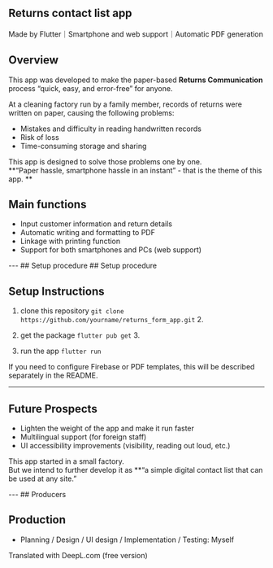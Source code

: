 ## Returns contact list app 
Made by Flutter｜Smartphone and web support｜Automatic PDF generation

## Overview

This app was developed to make the paper-based **Returns Communication** process 
“quick, easy, and error-free” for anyone.

At a cleaning factory run by a family member, 
records of returns were written on paper, causing the following problems:

- Mistakes and difficulty in reading handwritten records  
- Risk of loss  
- Time-consuming storage and sharing  

This app is designed to solve those problems one by one.  
**“Paper hassle, smartphone hassle in an instant” - that is the theme of this app. **



## Main functions

- Input customer information and return details  
- Automatic writing and formatting to PDF  
- Linkage with printing function  
- Support for both smartphones and PCs (web support)

--- ## Setup procedure ## Setup procedure


## Setup Instructions

1. clone this repository 
 `git clone https://github.com/yourname/returns_form_app.git` 2.

2. get the package 
 `flutter pub get` 3.

3. run the app 
 `flutter run`

If you need to configure Firebase or PDF templates, this will be described separately in the README.

---



## Future Prospects

- Lighten the weight of the app and make it run faster  
- Multilingual support (for foreign staff)  
- UI accessibility improvements (visibility, reading out loud, etc.)

This app started in a small factory.  
But we intend to further develop it as **“a simple digital contact list that can be used at any site.”

--- ## Producers


## Production

- Planning / Design / UI design / Implementation / Testing: Myself

Translated with DeepL.com (free version)
